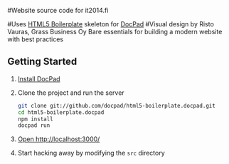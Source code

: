 #Website source code for it2014.fi 

#Uses [HTML5 Boilerplate](http://html5boilerplate.com/) skeleton for [DocPad](https://github.com/bevry/docpad)
#Visual design by Risto Vauras, Grass Business Oy
Bare essentials for building a modern website with best practices


## Getting Started

1. [Install DocPad](https://github.com/bevry/docpad)

1. Clone the project and run the server

	``` bash
	git clone git://github.com/docpad/html5-boilerplate.docpad.git
	cd html5-boilerplate.docpad
	npm install
	docpad run
	```

1. [Open http://localhost:3000/](http://localhost:9778/)

1. Start hacking away by modifying the `src` directory

